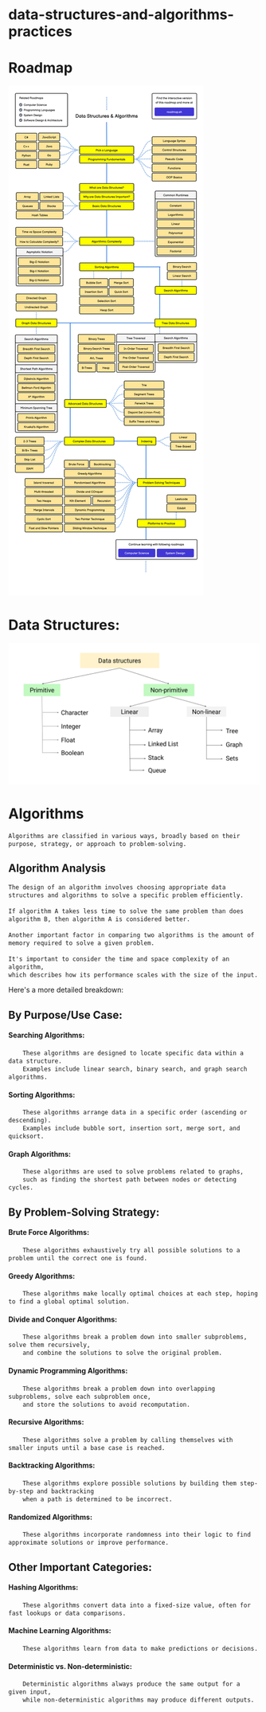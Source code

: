 # data-structures-and-algorithms-practices

# Roadmap

![alt text](datastructures-and-algorithms.jpg)

# Data Structures:

![alt text](image.png)

# Algorithms

    Algorithms are classified in various ways, broadly based on their purpose, strategy, or approach to problem-solving. 

## Algorithm Analysis

    The design of an algorithm involves choosing appropriate data structures and algorithms to solve a specific problem efficiently.

    If algorithm A takes less time to solve the same problem than does algorithm B, then algorithm A is considered better.

    Another important factor in comparing two algorithms is the amount of memory required to solve a given problem. 

    It's important to consider the time and space complexity of an algorithm, 
    which describes how its performance scales with the size of the input. 
   

Here's a more detailed breakdown:

## By Purpose/Use Case:

####    Searching Algorithms:

        These algorithms are designed to locate specific data within a data structure. 
        Examples include linear search, binary search, and graph search algorithms.

####    Sorting Algorithms:

        These algorithms arrange data in a specific order (ascending or descending). 
        Examples include bubble sort, insertion sort, merge sort, and quicksort. 

####    Graph Algorithms:

        These algorithms are used to solve problems related to graphs, 
        such as finding the shortest path between nodes or detecting cycles. 

## By Problem-Solving Strategy:

####    Brute Force Algorithms:

        These algorithms exhaustively try all possible solutions to a problem until the correct one is found. 

####    Greedy Algorithms:

        These algorithms make locally optimal choices at each step, hoping to find a global optimal solution. 

####    Divide and Conquer Algorithms:

        These algorithms break a problem down into smaller subproblems, solve them recursively, 
        and combine the solutions to solve the original problem. 

####    Dynamic Programming Algorithms:

        These algorithms break a problem down into overlapping subproblems, solve each subproblem once, 
        and store the solutions to avoid recomputation. 

####    Recursive Algorithms:

        These algorithms solve a problem by calling themselves with smaller inputs until a base case is reached.

####    Backtracking Algorithms:

        These algorithms explore possible solutions by building them step-by-step and backtracking 
        when a path is determined to be incorrect. 

####    Randomized Algorithms:

        These algorithms incorporate randomness into their logic to find approximate solutions or improve performance. 


## Other Important Categories:

####    Hashing Algorithms: 

        These algorithms convert data into a fixed-size value, often for fast lookups or data comparisons. 
        
####    Machine Learning Algorithms: 

        These algorithms learn from data to make predictions or decisions. 

####    Deterministic vs. Non-deterministic: 

        Deterministic algorithms always produce the same output for a given input, 
        while non-deterministic algorithms may produce different outputs.
